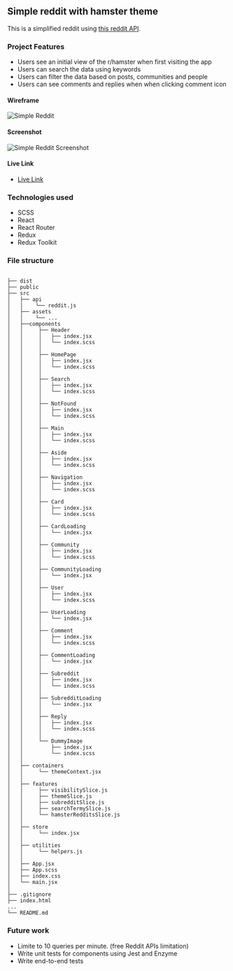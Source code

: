 ## Simple reddit with hamster theme

This is a simplified reddit using [this reddit API](https://github.com/reddit-archive/reddit/wiki/JSON).

### Project Features

- Users see an initial view of the r/hamster when first visiting the app
- Users can search the data using keywords
- Users can filter the data based on posts, communities and people
- Users can see comments and replies when when clicking comment icon

#### Wireframe
![Simple Reddit](https://github.com/peiyi-c/simple-reddit/assets/73789013/87a2c2af-6f15-4945-a8e5-2e18a7873813)

#### Screenshot
![Simple Reddit Screenshot](https://github.com/peiyi-c/simple-reddit/assets/73789013/5d456a57-92ef-4d24-9063-51133b09ad5b)

#### Live Link

- [Live Link](https://nasty-riddle.surge.sh/)
  

### Technologies used

- SCSS
- React
- React Router
- Redux
- Redux Toolkit

### File structure

```

├── dist
├── public
├── src
│   ├── api
│   │    └── reddit.js
│   ├── assets
│   │    └── ...
│   ├──components
│   │     ├── Header
│   │     │   ├── index.jsx
│   │     │   └── index.scss
│   │     │
│   │     ├── HomePage
│   │     │   ├── index.jsx
│   │     │   └── index.scss
│   │     │
│   │     ├── Search
│   │     │   ├── index.jsx
│   │     │   └── index.scss
│   │     │
│   │     ├── NotFound
│   │     │   ├── index.jsx
│   │     │   └── index.scss
│   │     │
│   │     ├── Main
│   │     │   ├── index.jsx
│   │     │   └── index.scss
│   │     │
│   │     ├── Aside
│   │     │   ├── index.jsx
│   │     │   └── index.scss
│   │     │
│   │     ├── Navigation
│   │     │   ├── index.jsx
│   │     │   └── index.scss
│   │     │
│   │     ├── Card
│   │     │   ├── index.jsx
│   │     │   └── index.scss
│   │     │
│   │     ├── CardLoading
│   │     │   └── index.jsx
│   │     │
│   │     ├── Community
│   │     │   ├── index.jsx
│   │     │   └── index.scss
│   │     │
│   │     ├── CommunityLoading
│   │     │   └── index.jsx
│   │     │
│   │     ├── User
│   │     │   ├── index.jsx
│   │     │   └── index.scss
│   │     │
│   │     ├── UserLoading
│   │     │   └── index.jsx
│   │     │
│   │     ├── Comment
│   │     │   ├── index.jsx
│   │     │   └── index.scss
│   │     │
│   │     ├── CommentLoading
│   │     │   └── index.jsx
│   │     │
│   │     ├── Subreddit
│   │     │   ├── index.jsx
│   │     │   └── index.scss
│   │     │
│   │     ├── SubredditLoading
│   │     │   └── index.jsx
│   │     │
│   │     ├── Reply
│   │     │   ├── index.jsx
│   │     │   └── index.scss
│   │     │
│   │     └── DummyImage
│   │         ├── index.jsx
│   │         └── index.scss
│   │
│   ├── containers
│   │     └── themeContext.jsx
│   │
│   ├── features
│   │     ├── visibilitySlice.js
│   │     ├── themeSlice.js
│   │     ├── subredditSlice.js
│   │     ├── searchTermySlice.js
│   │     └── hamsterRedditsSlice.js
│   │
│   ├── store
│   │     └── index.jsx
│   │
│   ├── utilities
│   │     └── helpers.js
│   │
│   ├── App.jsx
│   ├── App.scss
│   ├── index.css
│   └── main.jsx
│
├── .gitignore
├── index.html
...
└── README.md

```

### Future work

- Limite to 10 queries per minute. (free Reddit APIs limitation)
- Write unit tests for components using Jest and Enzyme
- Write end-to-end tests
